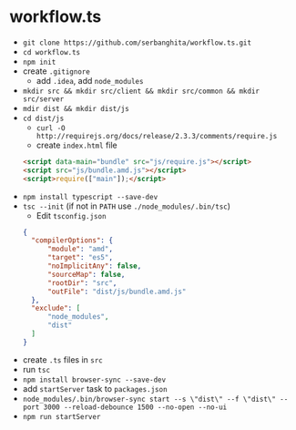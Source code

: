 # workflow.ts

* `git clone https://github.com/serbanghita/workflow.ts.git`
* `cd workflow.ts`
* `npm init`
* create `.gitignore`
  * add `.idea`, add `node_modules`
* `mkdir src && mkdir src/client && mkdir src/common && mkdir src/server`
* `mdir dist && mkdir dist/js`
* `cd dist/js`
  * `curl -O http://requirejs.org/docs/release/2.3.3/comments/require.js`
  * create `index.html` file
  ```html
  <script data-main="bundle" src="js/require.js"></script>
  <script src="js/bundle.amd.js"></script>
  <script>require(["main"]);</script>
  ```
* `npm install typescript --save-dev`
* `tsc --init` (if not in `PATH` use `./node_modules/.bin/tsc`)
  * Edit `tsconfig.json`
  ```json
  {
    "compilerOptions": {
        "module": "amd",
        "target": "es5",
        "noImplicitAny": false,
        "sourceMap": false,
        "rootDir": "src",
        "outFile": "dist/js/bundle.amd.js"
    },
    "exclude": [
        "node_modules",
        "dist"
    ]
  }
  ```
* create `.ts` files in `src`
* run `tsc`
* `npm install browser-sync --save-dev`
 * add `startServer` task to `packages.json`
 * `node_modules/.bin/browser-sync start --s \"dist\" --f \"dist\" --port 3000 --reload-debounce 1500 --no-open --no-ui`
* `npm run startServer`
